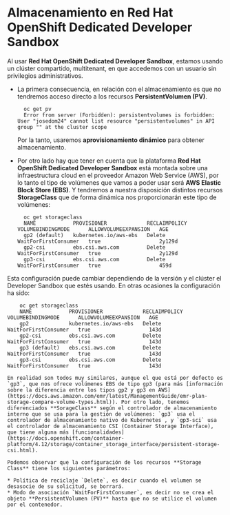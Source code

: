 # Almacenamiento en Red Hat OpenShift Dedicated Developer Sandbox

Al usar **Red Hat OpenShift Dedicated Developer Sandbox**, estamos usando un clúster compartido, multitenant, en que accedemos con un usuario sin privilegios administrativos.

* La primera consecuencia, en relación con el almacenamiento es que no tendremos acceso directo a los recursos **PersistentVolumen (PV)**.

        oc get pv
        Error from server (Forbidden): persistentvolumes is forbidden: User "josedom24" cannot list resource "persistentvolumes" in API group "" at the cluster scope

    Por la tanto, usaremos **aprovisionamiento dinámico** para obtener almacenamiento.

* Por otro lado hay que tener en cuenta que la plataforma **Red Hat OpenShift Dedicated Developer Sandbox** está montada sobre una infraestructura cloud en el proveedor Amazon Web Service (AWS), por lo tanto el tipo de volúmenes que vamos  a poder usar será **AWS Elastic Block Store (EBS)**. Y tendremos a nuestra disposición distintos recursos **StorageClass** que de forma dinámica nos proporcionarán este tipo de volúmenes:


        oc get storageclass
        NAME            PROVISIONER             RECLAIMPOLICY   VOLUMEBINDINGMODE      ALLOWVOLUMEEXPANSION   AGE
        gp2 (default)   kubernetes.io/aws-ebs   Delete          WaitForFirstConsumer   true                   2y129d
        gp2-csi         ebs.csi.aws.com         Delete          WaitForFirstConsumer   true                   2y129d
        gp3-csi         ebs.csi.aws.com         Delete          WaitForFirstConsumer   true                   459d

Esta configuración puede cambiar dependiendo de la versión y el clúster el Developer Sandbox que estés usando. En otras ocasiones la configuración ha sido:

        oc get storageclass
        NAME            PROVISIONER             RECLAIMPOLICY   VOLUMEBINDINGMODE      ALLOWVOLUMEEXPANSION   AGE
        gp2             kubernetes.io/aws-ebs   Delete          WaitForFirstConsumer   true                   143d
        gp2-csi         ebs.csi.aws.com         Delete          WaitForFirstConsumer   true                   143d
        gp3 (default)   ebs.csi.aws.com         Delete          WaitForFirstConsumer   true                   143d
        gp3-csi         ebs.csi.aws.com         Delete          WaitForFirstConsumer   true                   143d

    En realidad son todos muy similares, aunque el que está por defecto es `gp3`, que nos ofrece volúmenes EBS de tipo gp3 (para más [información sobre la diferencia entre los tipos gp2 y gp3 en AWS](https://docs.aws.amazon.com/emr/latest/ManagementGuide/emr-plan-storage-compare-volume-types.html)). Por otro lado, tenemos diferenciados **SorageClass** según el controlador de almacenamiento interno que se usa para la gestión de volúmenes: `gp3` usa el controlador de almacenamiento nativo de Kubernetes , y `gp3-sci` usa el controlador de almacenamiento CSI (Container Storage Interface), que tiene alguna más [funcionalidades](https://docs.openshift.com/container-platform/4.12/storage/container_storage_interface/persistent-storage-csi.html).

    Podemos observar que la configuración de los recursos **Storage Class** tiene los siguientes parámetros:

    * Política de reciclaje `Delete`, es decir cuando el volumen se desasocie de su solicitud, se borrará.
    * Modo de asociación `WaitForFirstConsumer`, es decir no se crea el objeto **PersistentVolumen (PV)** hasta que no se utilice el volumen por el contenedor.
